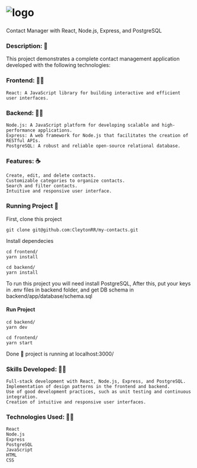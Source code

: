 #  ![logo](https://github.com/CleytonRR/my-contacts/assets/15960777/9945ab28-85e9-48a1-8c34-f6d5578cb607)

### 

Contact Manager with React, Node.js, Express, and PostgreSQL

### Description: 📰
This project demonstrates a complete contact management application developed with the following technologies:

### Frontend: 🧑‍💻
    React: A JavaScript library for building interactive and efficient user interfaces.
    
### Backend: 🧑‍💻
    Node.js: A JavaScript platform for developing scalable and high-performance applications.
    Express: A web framework for Node.js that facilitates the creation of RESTful APIs.
    PostgreSQL: A robust and reliable open-source relational database.
    
### Features: ☕
    Create, edit, and delete contacts.
    Customizable categories to organize contacts.
    Search and filter contacts.
    Intuitive and responsive user interface.

### Running Project 🚀
First, clone this project
```
git clone git@github.com:CleytonRR/my-contacts.git
```

Install dependecies
```
cd frontend/
yarn install
```
```
cd backend/
yarn install
```
To run this project you will need install PostgreSQL, After this, put your keys in .env files in backend folder, and get DB schema in backend/app/database/schema.sql

#### Run Project
```
cd backend/
yarn dev
```
```
cd frontend/
yarn start
```
Done 🚀 project is running at localhost:3000/

### Skills Developed: 🧑‍💻
    Full-stack development with React, Node.js, Express, and PostgreSQL.
    Implementation of design patterns in the frontend and backend.
    Use of good development practices, such as unit testing and continuous integration.
    Creation of intuitive and responsive user interfaces.

### Technologies Used: 🧑‍💻
    React
    Node.js
    Express
    PostgreSQL
    JavaScript
    HTML
    CSS
